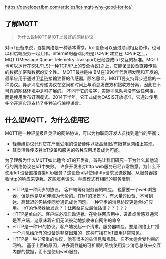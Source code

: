 https://developer.ibm.com/articles/iot-mqtt-why-good-for-iot/

## 了解MQTT
> 为什么说MQTT是IOT上最好的网络协议

对IoT设备来说，连接网络是一种基本需求。IoT设备可以通过联网相互协作，也可以和后端服务一起工作。Internet的基础网络是TCP/IP,建立在TCP/IP之上，MQTT(Message Queue Telemetry Transport)已经变成IoT交互的标准。MQTT也可以运行在SSL/TLS(一种TCP/IP上的安全协议)之上，它能保证设备直接传输的数据加密和数据的安全性。
   MQTT最初是由IBM在1990年代后期发明和开发的,最早应用于通过卫星链接输油管的传感器。顾名思义，MQTT是支持异步通信的一种协议。异步消息传递协议在空间和时间上与消息发送方和接收方分离，因此在不可靠的网络环境中是可扩展的。
   不同于它的名字，实际消息队列没有做任何事，而是使用发布订阅模式。2014下半年，它正式成为OASIS开放标准，它通过使用多个开源实现支持了多种流行编程语言。

## 什么是MQTT，为什么使用它
MQTT是一种轻量级且灵活的网络协议，可以为物联网开发人员找到适当的平衡：
 * 轻量级协议允许它在严重受限的设备硬件以及高延迟/有限带宽网络上实现。
 * 其灵活性使支持IoT设备和服务的各种应用场景成为可能。

为了理解为什么MQTT如此适合IoT的开发者，首先让我们研究一下为什么其他流行的网络协议在IoT中失败。
   许多开发者对http web服务已经非常熟悉。为什么不使用IoT设备直接连接http服务？这设备可以使用http请求发送数据、从服务器接收http的响应来更新。这些服务请求、响应模式有相同的服务限制：
  * HTTP是一种同步的协议。 客户端等待服务器的响应。 也需要一个web浏览器，但是他是以可伸缩为代价的。在IoT的场景下，有大量的设备、不可到达、高延迟的网络使同步通讯成为问题。一种异步的消息协议更适合IoT应用。 IoT的传感器能发送？？让网络适应最佳路径？？？？？
  * HTTP是单向的。客户端必须启动连接。在物联网应用中，设备或传感器通常是客户端，这意味着它们无法被动地接收来自网络的命令
  * HTTP是一种1-1的协议。客户端发起一个请求，服务器响应。要是网络上广播一个消息给所有的设备是非常困难的，这种广播在IoT应用非常常见。
  * HTTP是一种非常重的协议，他有很多的头信息和规则。 它不太适合受约束的网络。
基于上面的原因，许多高性能的可扩展的系统使用异步消息总线来交互内部的数据，而不是使用web服务。
